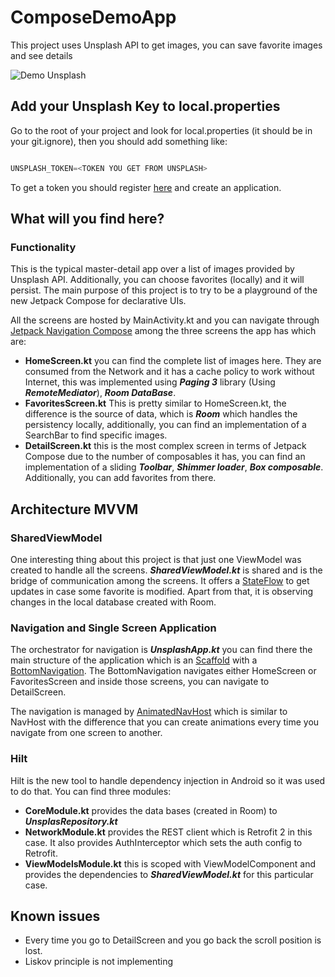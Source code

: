 # ComposeDemoApp
This project uses Unsplash API to get images, you can save favorite images and see details

![Demo Unsplash](./assets/demoapp.gif)

## Add your Unsplash Key to local.properties
Go to the root of your project and look for local.properties (it should be in your git.ignore), then you should add something like:

```kotlin

UNSPLASH_TOKEN=<TOKEN YOU GET FROM UNSPLASH>

```

To get a token you should register [here](https://unsplash.com/oauth/applications) and create an application.

## What will you find here?
### Functionality
This is the typical master-detail app over a list of images provided by Unsplash API. Additionally, you can choose favorites (locally) and it will persist. The main purpose of this project is to try to be a playground of the new Jetpack Compose for declarative UIs.

All the screens are hosted by MainActivity.kt and you can navigate through [Jetpack Navigation Compose](https://developer.android.com/jetpack/compose/navigation) among the three  screens the app has which are:

* **HomeScreen.kt** you can find the complete list of images here. They are consumed from the Network and it has a cache policy to work without Internet, this was implemented using ***Paging 3*** library (Using ***RemoteMediator***), ***Room DataBase***.
* **FavoritesScreen.kt** This is pretty similar to HomeScreen.kt, the difference is the source of data, which is ***Room*** which handles the persistency locally, additionally, you can find an implementation of a SearchBar to find specific images.
* **DetailScreen.kt** this is the most complex screen in terms of Jetpack Compose due to the number of composables it has, you can find an implementation of a sliding ***Toolbar***, ***Shimmer loader***, ***Box composable***. Additionally, you can add favorites from there.

## Architecture MVVM
### SharedViewModel
One interesting thing about this project is that just one ViewModel was created to handle all the screens. ***SharedViewModel.kt*** is shared and is the bridge of communication among the screens. It offers a [StateFlow](https://kotlin.github.io/kotlinx.coroutines/kotlinx-coroutines-core/kotlinx.coroutines.flow/-state-flow/) to get updates in case some favorite is modified. Apart from that, it is observing changes in the local database created with Room.

### Navigation and Single Screen Application
The orchestrator for navigation is ***UnsplashApp.kt*** you can find there the main structure of the application which is an [Scaffold](https://foso.github.io/Jetpack-Compose-Playground/material/scaffold/) with a [BottomNavigation](https://developer.android.com/jetpack/compose/navigation?hl=es-419#bottom-nav). The BottomNavigation navigates either HomeScreen or FavoritesScreen and inside those screens, you can navigate to DetailScreen.

The navigation is managed by [AnimatedNavHost](https://google.github.io/accompanist/navigation-animation/) which is similar to NavHost with the difference that you can create animations every time you navigate from one screen to another.

### Hilt
Hilt is the new tool to handle dependency injection in Android so it was used to do that. You can find three modules:
* **CoreModule.kt** provides the data bases (created in Room) to ***UnsplasRepository.kt***
* **NetworkModule.kt** provides the REST client which is Retrofit 2 in this case. It also provides AuthInterceptor which sets the auth config to Retrofit.
* **ViewModelsModule.kt** this is scoped with ViewModelComponent and provides the dependencies to ***SharedViewModel.kt*** for this particular case.

## Known issues
* Every time you go to DetailScreen and you go back the scroll position is lost.
* Liskov principle is not implementing 
